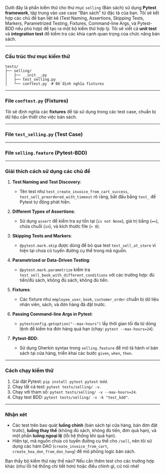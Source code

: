 Dưới đây là phần kiểm thử cho thư mục `selling` (Bán sách) sử dụng **Pytest framework**, tập trung vào use case "Bán sách" từ đặc tả của bạn. Tôi sẽ kết hợp các chủ đề bạn liệt kê (Test Naming, Assertions, Skipping Tests, Markers, Parametrized Testing, Fixtures, Command-line Args, và Pytest-BDD nếu phù hợp) để tạo ra một bộ kiểm thử hợp lý. Tôi sẽ viết cả **unit test** và **integration test** để kiểm tra các khía cạnh quan trọng của chức năng bán sách.

---

### Cấu trúc thư mục kiểm thử

```
tests/
├── selling/
│   ├── __init__.py
│   ├── test_selling.py
│   └── conftest.py  # Để định nghĩa fixtures
```

---

### File `conftest.py` (Fixtures)

Tôi sẽ định nghĩa các **fixtures** để tái sử dụng trong các test case, chuẩn bị dữ liệu cần thiết cho việc bán sách.

---

### File `test_selling.py` (Test Case)

---

### File `selling.feature` (Pytest-BDD)

---

### Giải thích cách sử dụng các chủ đề

1. **Test Naming and Test Discovery**:
   - Tên test như `test_create_invoice_from_cart_success`, `test_sell_preordered_with_timeout` rõ ràng, bắt đầu bằng `test_` để Pytest tự động phát hiện.

2. **Different Types of Assertions**:
   - Sử dụng `assert` để kiểm tra sự tồn tại (`is not None`), giá trị bằng (`==`), chứa chuỗi (`in`), và kích thước file (`> 0`).

3. **Skipping Tests and Markers**:
   - `@pytest.mark.skip` được dùng để bỏ qua test `test_sell_at_store` vì hiện tại chưa có tuyến đường cụ thể trong mã nguồn.

4. **Parametrized or Data-Driven Testing**:
   - `@pytest.mark.parametrize` kiểm tra `test_sell_book_with_different_conditions` với các trường hợp: đủ tiền/đủ sách, không đủ sách, không đủ tiền.

5. **Fixtures**:
   - Các fixture như `employee_user`, `book`, `customer_order` chuẩn bị dữ liệu nhân viên, sách, và đơn hàng đã đặt trước.

6. **Passing Command-line Args in Pytest**:
   - `pytestconfig.getoption("--max-hours")` lấy thời gian tối đa từ dòng lệnh để kiểm tra đơn hàng quá hạn (chạy: `pytest --max-hours=24`).

7. **Pytest-BDD**:
   - Sử dụng Gherkin syntax trong `selling.feature` để mô tả hành vi bán sách tại cửa hàng, triển khai các bước `given`, `when`, `then`.

---

### Cách chạy kiểm thử

1. Cài đặt Pytest: `pip install pytest pytest-bdd`.
2. Chạy tất cả test: `pytest tests/selling/ -v`.
3. Chạy với tham số: `pytest tests/selling/ -v --max-hours=24`.
4. Chạy test BDD: `pytest tests/selling/ -v -k "test_bdd"`.

---

### Nhận xét

- Các test trên bao quát **luồng chính** (bán sách tại cửa hàng, bán đơn đặt trước), **luồng thay thế** (không đủ sách, không đủ tiền, đơn quá hạn), và một phần **luồng ngoại lệ** (lỗi hệ thống khi quá hạn).
- Hiện tại, mã nguồn chưa có tuyến đường cụ thể cho `/sell`, nên tôi sử dụng các hàm DAO (`create_invoice_from_cart`, `create_hoa_don_from_don_hang`) để mô phỏng logic bán sách.

Bạn thấy bộ kiểm thử này thế nào? Nếu cần thêm test cho các trường hợp khác (như lỗi hệ thống chi tiết hơn) hoặc điều chỉnh gì, cứ nói nhé!
